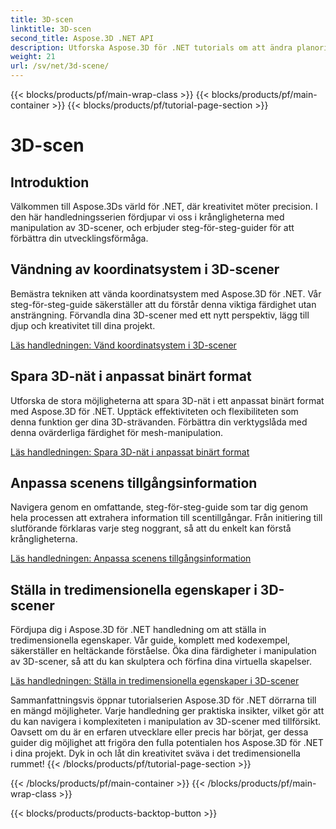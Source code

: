 ```yaml
---
title: 3D-scen
linktitle: 3D-scen
second_title: Aspose.3D .NET API
description: Utforska Aspose.3D för .NET tutorials om att ändra planorientering, exportera scener till komprimerat AMF-format, vända koordinatsystem och mer.
weight: 21
url: /sv/net/3d-scene/
---
```


{{< blocks/products/pf/main-wrap-class >}}
{{< blocks/products/pf/main-container >}}
{{< blocks/products/pf/tutorial-page-section >}}

# 3D-scen

## Introduktion

Välkommen till Aspose.3Ds värld för .NET, där kreativitet möter precision. I den här handledningsserien fördjupar vi oss i krångligheterna med manipulation av 3D-scener, och erbjuder steg-för-steg-guider för att förbättra din utvecklingsförmåga.

## Vändning av koordinatsystem i 3D-scener

Bemästra tekniken att vända koordinatsystem med Aspose.3D för .NET. Vår steg-för-steg-guide säkerställer att du förstår denna viktiga färdighet utan ansträngning. Förvandla dina 3D-scener med ett nytt perspektiv, lägg till djup och kreativitet till dina projekt.

[Läs handledningen: Vänd koordinatsystem i 3D-scener](./flip-coordinate-system/)

## Spara 3D-nät i anpassat binärt format

Utforska de stora möjligheterna att spara 3D-nät i ett anpassat binärt format med Aspose.3D för .NET. Upptäck effektiviteten och flexibiliteten som denna funktion ger dina 3D-strävanden. Förbättra din verktygslåda med denna ovärderliga färdighet för mesh-manipulation.

[Läs handledningen: Spara 3D-nät i anpassat binärt format](./save-3d-meshes-binary-format/)


## Anpassa scenens tillgångsinformation

Navigera genom en omfattande, steg-för-steg-guide som tar dig genom hela processen att extrahera information till scentillgångar. Från initiering till slutförande förklaras varje steg noggrant, så att du enkelt kan förstå krångligheterna.

[Läs handledningen: Anpassa scenens tillgångsinformation](./information-to-scene/)

## Ställa in tredimensionella egenskaper i 3D-scener

Fördjupa dig i Aspose.3D för .NET handledning om att ställa in tredimensionella egenskaper. Vår guide, komplett med kodexempel, säkerställer en heltäckande förståelse. Öka dina färdigheter i manipulation av 3D-scener, så att du kan skulptera och förfina dina virtuella skapelser.

[Läs handledningen: Ställa in tredimensionella egenskaper i 3D-scener](./set-3d-properties/)

Sammanfattningsvis öppnar tutorialserien Aspose.3D för .NET dörrarna till en mängd möjligheter. Varje handledning ger praktiska insikter, vilket gör att du kan navigera i komplexiteten i manipulation av 3D-scener med tillförsikt. Oavsett om du är en erfaren utvecklare eller precis har börjat, ger dessa guider dig möjlighet att frigöra den fulla potentialen hos Aspose.3D för .NET i dina projekt. Dyk in och låt din kreativitet sväva i det tredimensionella rummet!
{{< /blocks/products/pf/tutorial-page-section >}}

{{< /blocks/products/pf/main-container >}}
{{< /blocks/products/pf/main-wrap-class >}}

{{< blocks/products/products-backtop-button >}}
